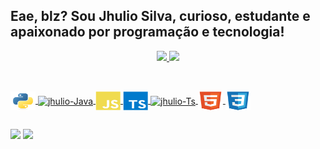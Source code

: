 ## Eae, blz? Sou Jhulio Silva, curioso, estudante e apaixonado por programação e tecnologia!

<div align="center">
  <a href="https://github.com/JhuliooSilva/Jhulio-Silva.git">
  <img height="150em" src="https://github-readme-stats.vercel.app/api?username=jhulio&show_icons=true&theme=tokyonight&include_all_commits=true&count_private=true"/>
  <img height="150em" src="https://github-readme-stats.vercel.app/api/top-langs/?username=jhulio&layout=compact&langs_count=7&theme=tokyonight"/>
</div>
 
  ##
  
<div style="display: inline_block"><br>
  <img align="center" alt="jhulio-Python" height="30" width="40" src="https://raw.githubusercontent.com/devicons/devicon/master/icons/python/python-original.svg">
  <img align="center" alt="jhulio-Java" height="30" width="40" src="https://cdn.jsdelivr.net/gh/devicons/devicon/icons/java/java-plain-wordmark.svg">
  <img align="center" alt="jhulio-Js" height="30" width="40" src="https://raw.githubusercontent.com/devicons/devicon/master/icons/javascript/javascript-plain.svg">
  <img align="center" alt="jhulio-Ts" height="30" width="40" src="https://raw.githubusercontent.com/devicons/devicon/master/icons/typescript/typescript-plain.svg">
  <img align="center" alt="jhulio-Ts" height="30" width="40" src="https://cdn.jsdelivr.net/gh/devicons/devicon/icons/postgresql/postgresql-plain.svg">
  <img align="center" alt="jhulio-HTML" height="30" width="40" src="https://raw.githubusercontent.com/devicons/devicon/master/icons/html5/html5-original.svg">
  <img align="center" alt="jhulio-CSS" height="30" width="40" src="https://raw.githubusercontent.com/devicons/devicon/master/icons/css3/css3-original.svg">   
</div>
  
  ##
  
  <div>
  <a href="https://github.com/JhuliooSilva" target="_blank"><img src="https://img.shields.io/badge/LinkedIn-0077B5?style=for-the-badge&logo=linkedin&logoColor=white"></a>
  <a href="https://www.instagram.com/jhuliofotografia/" target="_blank"><img src="https://img.shields.io/badge/-Instagram-9400D3?style=for-the-badge&logo=instagram&logoColor=blank" target="_blank"></a>
  </div
  
